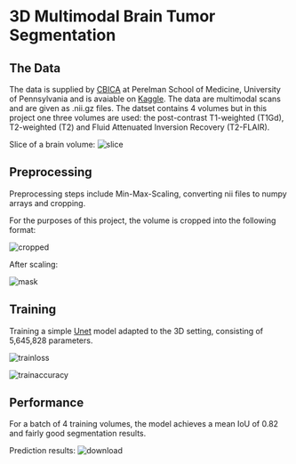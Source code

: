 # 3D Multimodal Brain Tumor Segmentation

## The Data

The data is supplied by [CBICA](https://www.med.upenn.edu/cbica/brats2020/data.html) at Perelman School of Medicine, University of Pennsylvania and is avaiable on [Kaggle](https://www.kaggle.com/datasets/awsaf49/brats2020-training-data). The data are multimodal scans and are given as .nii.gz files. The datset contains 4 volumes but in this project one three volumes are used: the post-contrast T1-weighted (T1Gd), T2-weighted (T2) and Fluid Attenuated Inversion Recovery (T2-FLAIR).

Slice of a brain volume:
![slice](https://user-images.githubusercontent.com/49917684/163586729-82e52cbe-f964-4051-b286-bea9a6d9bed8.png)

## Preprocessing

Preprocessing steps include Min-Max-Scaling, converting nii files to numpy arrays and cropping.

For the purposes of this project, the volume is cropped into the following format:

![cropped](https://user-images.githubusercontent.com/49917684/163586822-c75ed149-8535-4541-8842-7431141489d5.png)

After scaling:

![mask](https://user-images.githubusercontent.com/49917684/163586922-d6d2fb9e-b437-41d9-9246-fb382ac7f9d8.png)


## Training

Training a simple [Unet](https://arxiv.org/pdf/1505.04597.pdf) model adapted to the 3D setting, consisting of 5,645,828 parameters.

![trainloss](https://user-images.githubusercontent.com/49917684/163587252-8238d776-ede4-4523-8d63-4258d642168f.png)

![trainaccuracy](https://user-images.githubusercontent.com/49917684/163587263-ec749396-e3f7-406d-939c-a6d88664c679.png)

## Performance

For a batch of 4 training volumes, the model achieves a mean IoU of 0.82 and fairly good segmentation results.

Prediction results:
![download](https://user-images.githubusercontent.com/49917684/163587347-65c2aaf7-b64f-4e61-a64e-c230e470dae7.png)




